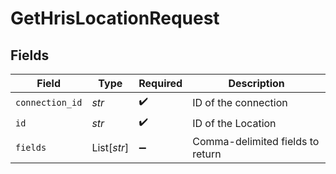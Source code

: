 # GetHrisLocationRequest


## Fields

| Field                            | Type                             | Required                         | Description                      |
| -------------------------------- | -------------------------------- | -------------------------------- | -------------------------------- |
| `connection_id`                  | *str*                            | :heavy_check_mark:               | ID of the connection             |
| `id`                             | *str*                            | :heavy_check_mark:               | ID of the Location               |
| `fields`                         | List[*str*]                      | :heavy_minus_sign:               | Comma-delimited fields to return |